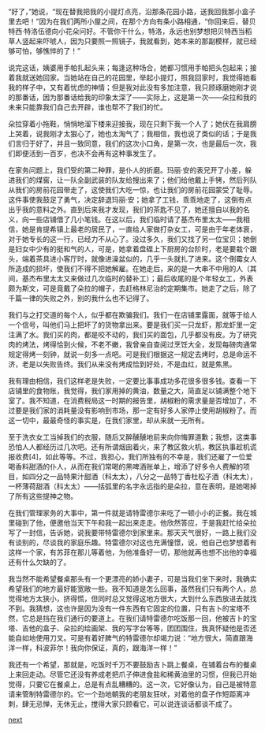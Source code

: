 
“好了，”她说，“现在替我把我的小提灯点亮，沿那条花园小路，送我回我那小盒子里去吧！”因为在我们两所小屋之间，在那个方向有条小路相通，“你回来后，替贝特西·特洛伍德向小花朵问好。不管你干什么，特洛，永远也别梦想把贝特西当稻草人竖起来吓唬人，因为只要照一照镜子，我就看到，她本来的那副模样，就已经够可怕，够憔悴的了！”

说完这话，姨婆用手帕扎起头来；每逢这种场合，她都习惯用手帕把头包起来；接着我就送她回家。当她站在自己的花园里，举起小提灯，照我回家时，我觉得她看我的样子中，又有着忧虑的神情；但是我对此没有多加注意，我只顾琢磨她刚才说的那番话，因为那番话给我的印象太深了——实际上，这是第一次——朵拉和我的未来只能靠我们自己去开辟，谁也帮不了我们的忙。

朵拉穿着小拖鞋，悄悄地溜下楼来迎接我，现在只剩下我一个人了；她伏在我肩膀上哭着，说我刚才太狠心了，她也太淘气了；我相信，我也说了类似的话；于是我们言归于好了，并且一致同意，我们的这次小口角，是第一次，也是最后一次，我们即便活到一百岁，也决不会再有这种事发生了。

在家务问题上，我们受的第二种罪，是仆人的折磨。玛丽·安的表兄开了小差，躲进我们的煤窖，让一队全副武装的队友给搜出来了；他们给他戴上手铐，然后列队从我们的房前花园带走了，这使我们大吃一惊，也让我们的房前花园蒙受了耻辱。这件事使我鼓足了勇气，决定辞退玛丽·安；她拿了工钱，乖乖地走了，这倒有点出乎我的意料之外。直到后来我才发现，我们的茶匙不见了，她还擅自以我的名义，向一些店铺借了几小笔钱。在这以后，我们临时请了基杰布里太太——我相信，她是肯提希镇上最老的居民了，一直给人家做打杂女工，可是由于年老体衰，对于她专长的这一行，已经力不从心了。没过多久，我们又找了另一位宝贝；她倒是妇女中少有的挺和气的人，可是，她拿着盘碟上下厨房的台阶时，老是要栽个跟头，端着茶具进小客厅时，就像进澡盆似的，几乎一头就扎了进来。这个倒霉女人所造成的损坏，使我们不得不把她解雇。在她走后，来的是一大串不中用的人（其间，基杰布里太太又来做过几次临时的替补工）；最后收尾的是个年轻女工，外表颇为斯文，可是竟戴了朵拉的帽子，去赶格林尼治的定期集市。她走了之后，除了千篇一律的失败之外，别的我什么也不记得了。

我们与之打交道的每个人，似乎都在欺骗我们。我们一在店铺里露面，就等于给人一个信号，叫他们马上把坏了的货物拿出来。要是我们买一只龙虾，那龙虾里一定注满了水。我们买的肉，都是咬不动的，我们买的面包，几乎都没有皮。为了研究肉的烤法，烤得恰到火候，不老不嫩，我曾亲自查阅过烹饪大全，发现每磅肉通常规定得烤一刻钟，就说一刻多一点吧。可是我们根据这一规定去烤时，总是命运不济，老是以失败告终。我们从来没有烤成恰到好处，不是血红，就是焦黑。

我有理由相信，我们这样老是失败，一定要比事事成功多花很多很多钱。查看一下店铺里的食物账，我觉得，我们家用掉的黄油，数量之大，简直足以铺满整个地下室了。我不知道，在消费税局这一时期的报告里，胡椒粉的需求量是否增加了，不过要是我们家的消耗量没有影响到市场，那一定有好多人家停止使用胡椒粉了。而这一切中，最最奇怪的事实是，在我们家里，却从来就一无所有。

至于洗衣女工当掉我们的衣服，随后又醉醺醺地前来向你悔罪道歉；我想，这类事恐怕人人都经历过几次吧。还有所谓烟囱着火，来了教区救火机，教区执事趁机谎报收费[4]，如此等等。不过，我担心，我们所独有的不幸是，我们还雇了一位爱喝香料甜酒的仆人，从而在我们常喝的黑啤酒账单上，增添了好多令人费解的项目，如四分之一品特果汁甜酒（科太太），八分之一品特丁香杜松子酒（科太太），一杯薄荷甜酒（科太太）——括弧里的名字永远指的是朵拉，意在表明，是她喝掉了所有这些提神之物。

在我们管理家务的大事中，第一件就是请特雷德尔来吃了一顿小小的正餐。我在城里碰到了他，便邀他当天下午和我一起出来走走。他欣然答应，于是我赶忙给朵拉写了一封信，告诉她，说我要带特雷德尔到家里来。那天天气很好，一路上我们没有谈别的，尽谈我的家庭乐趣。特雷德尔对这也充满憧憬，说，他自己也梦想着有这样一个家，有苏菲在那儿等着他，为他准备好一切，那他就再也想不出他的幸福还有什么欠缺的了。

我当然不能希望餐桌那头有一个更漂亮的娇小妻子，可是当我们坐下来时，我确实希望我们的地方最好能宽敞一些。我不知道是怎么回事，虽然我们只有两个人，总觉得地方太狭小，挤得慌，但同时总又觉得这地方很大，大到什么东西放进去就找不到。我猜想，这也许是因为没有一件东西有它固定的位置，只有吉卜的宝塔不然，它总是挡在我们通行的要道上。在我们请特雷德尔吃饭那一回，他被吉卜的宝塔、吉他的盒子、朵拉的绘画架、我的写字台等等，团团围住，我真怀疑他是否还能自如地使用刀叉。可是有着好脾气的特雷德尔却竭力说：“地方很大，简直跟海洋一样，科波菲尔！我向你保证，真的，跟海洋一样！”

我还有一个希望，那就是，吃饭时千万不要鼓励吉卜跳上餐桌，在铺着台布的餐桌上来回走动。尽管它还没有养成老把爪子伸进食盐和稀黄油里的习惯，但我已开始觉得，只要它在餐桌上，总是有点乱糟糟的。这一次，它好像认为，自己是被特意请来管制特雷德尔的。它一个劲地朝我的老朋友狂吠，对着他的盘子作短距离冲刺，肆无忌惮，无休无止，搅得大家只顾看它，可以说连谈话都谈不成了。

[next](page566)